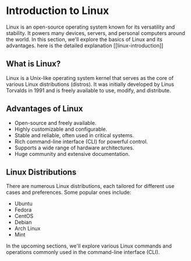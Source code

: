 # Introduction to Linux

Linux is an open-source operating system known for its versatility and stability. It powers many devices, servers, and personal computers around the world. In this section, we'll explore the basics of Linux and its advantages. here is the detailed explanation [[linux-introduction]]

## What is Linux?

Linux is a Unix-like operating system kernel that serves as the core of various Linux distributions (distros). It was initially developed by Linus Torvalds in 1991 and is freely available to use, modify, and distribute.

## Advantages of Linux

- Open-source and freely available.
- Highly customizable and configurable.
- Stable and reliable, often used in critical systems.
- Rich command-line interface (CLI) for powerful control.
- Supports a wide range of hardware architectures.
- Huge community and extensive documentation.

## Linux Distributions

There are numerous Linux distributions, each tailored for different use cases and preferences. Some popular ones include:

- Ubuntu
- Fedora
- CentOS
- Debian
- Arch Linux
- Mint

In the upcoming sections, we'll explore various Linux commands and operations commonly used in the command-line interface (CLI).
